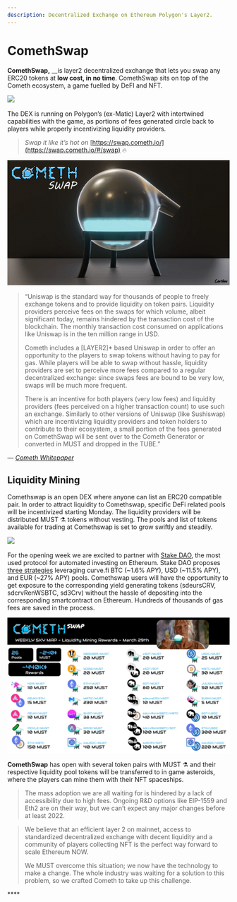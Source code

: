 ```yaml
---
description: Decentralized Exchange on Ethereum Polygon's Layer2.
---
```


# ComethSwap

**ComethSwap,** __is layer2 decentralized exchange that lets you swap any ERC20 tokens at **low cost, in no time**. ComethSwap sits on top of the Cometh ecosystem, a game fuelled by DeFI and NFT.

![](https://miro.medium.com/max/1329/1*Dv_gcvENGqhaCyn5RuyzGg.png)

The DEX is running on Polygon’s \(ex-Matic\) Layer2 with intertwined capabilities with the game, as portions of fees generated circle back to players while properly incentivizing liquidity providers.

> _Swap it like it’s hot on_ [https://swap.cometh.io/](https://swap.cometh.io/#/swap) 🔥

![ComethSwap &#x2697;&#xFE0F;](../../.gitbook/assets/ezgif.com-gif-maker-8-%20%281%29.gif)

> “Uniswap is the standard way for thousands of people to freely exchange tokens and to provide liquidity on token pairs. Liquidity providers perceive fees on the swaps for which volume, albeit significant today, remains hindered by the transaction cost of the blockchain. The monthly transaction cost consumed on applications like Uniswap is in the ten million range in USD.
>
> Cometh includes a \[LAYER2\]\* based Uniswap in order to offer an opportunity to the players to swap tokens without having to pay for gas. While players will be able to swap without hassle, liquidity providers are set to perceive more fees compared to a regular decentralized exchange: since swaps fees are bound to be very low, swaps will be much more frequent.
>
> There is an incentive for both players \(very low fees\) and liquidity providers \(fees perceived on a higher transaction count\) to use such an exchange. Similarly to other versions of Uniswap \(like Sushiswap\) which are incentivizing liquidity providers and token holders to contribute to their ecosystem, a small portion of the fees generated on ComethSwap will be sent over to the Cometh Generator or converted in MUST and dropped in the TUBE.”

— [_Cometh Whitepaper_](https://www.cometh.io/cometh-white-paper.pdf)

## Liquidity Mining  <a id="c9c6"></a>

Comethswap is an open DEX where anyone can list an ERC20 compatible pair. In order to attract liquidity to Comethswap, specific DeFi related pools will be incentivized starting Monday. The liquidity providers will be distributed MUST ⚗️ tokens without vesting. The pools and list of tokens available for trading at Comethswap is set to grow swiftly and steadily.

![](https://miro.medium.com/max/1348/1*MZL3zS4uuaKdwJRoSr4QZg.png)

For the opening week we are excited to partner with [Stake DAO](https://stakedao.org/), the most used protocol for automated investing on Ethereum. Stake DAO proposes [three strategies](https://stakedao.org/strategies) leveraging curve.fi BTC \(~1.6% APY\), USD \(~11.5% APY\), and EUR \(~27% APY\) pools. Comethswap users will have the opportunity to get exposure to the corresponding yield generating tokens \(sdeursCRV, sdcrvRenWSBTC, sd3Crv\) without the hassle of depositing into the corresponding smartcontract on Ethereum. Hundreds of thousands of gas fees are saved in the process.

![](../../.gitbook/assets/exowhzwxaairtju.jpg)



**ComethSwap** has open with several token pairs with MUST ⚗️ and their respective liquidity pool tokens will be transferred to in game asteroids, where the players can mine them with their NFT spaceships.

> The mass adoption we are all waiting for is hindered by a lack of accessibility due to high fees. Ongoing R&D options like EIP-1559 and Eth2 are on their way, but we can’t expect any major changes before at least 2022.

> We believe that an efficient layer 2 on mainnet, access to standardized decentralized exchange with decent liquidity and a community of players collecting NFT is the perfect way forward to scale Ethereum NOW.  
>   
> We MUST overcome this situation; we now have the technology to make a change. The whole industry was waiting for a solution to this problem, so we crafted Cometh to take up this challenge.

\*\*\*\*

